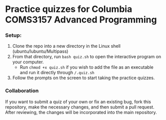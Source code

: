 # Practice quizzes for Columbia COMS3157 Advanced Programming

### Setup:

1. Clone the repo into a new directory in the Linux shell (ubuntu/lubuntu/Multipass) 
2. From that directory, run `bash quiz.sh` to open the interactive program on your computer.
    - Run `chmod +x quiz.sh` if you wish to add the file as an executable and run it directly through `/.quiz.sh`
4. Follow the prompts on the screen to start taking the practice quizzes.

### Collaboration

If you want to submit a quiz of your own or fix an existing bug, fork this repository, make the necessary changes, and then submit a pull request. After reviewing, the changes will be incorporated into the main repository.
